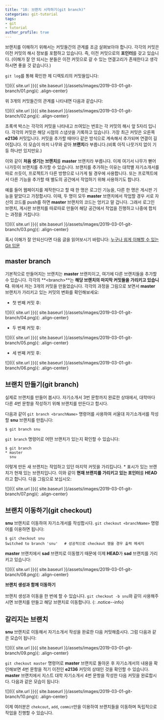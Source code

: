 ```yaml
---
title: "10: 브랜치 시작하기(git branch)"
categories: git-tutorial
tags:
- git
- tutorial
author_profile: true
---
```


브랜치를 이해하기 위해서는 커밋들간의 관계를 조금 살펴보아야 합니다. 각각의 커밋은 이전 커밋의 해시 정보를 포함하고 있습니다. 즉, 이전 커밋으로의 **포인터**를 갖고 있습니다. (이해가 잘 안 되시는 분들은 이전 커밋으로 갈 수 있는 연결고리가 존재한다고 생각하시면 좋을 것 같습니다.)

`git log`를 통해 확인한 제 디렉토리의 커밋들입니다:

![]({{ site.url }}{{ site.baseurl }}/assets/images/2019-03-01-git-branch/01.png){: .align-center}

위 3개의 커밋들간의 관계를 나타내면 다음과 같습니다:

![]({{ site.url }}{{ site.baseurl }}/assets/images/2019-03-01-git-branch/02.png){: .align-center}

초록색 박스는 각각의 커밋을 나타내고 쓰여있는 번호는 각 커밋의 해시 앞 5자리 입니다. 각각의 커밋은 해당 시점의 스냅샷을 기록하고 있습니다. 가장 최근 커밋은 오른쪽 **e2136** 커밋입니다. 커밋을 추가할 때마다 같은 방식으로 계속해서 추가되며 연결이 길어집니다. 이 모습이 마치 나무와 같아 **브랜치**라 부릅니다.(비록 아직 나뭇가지 없이 기둥 하나만 있지만요.)

이와 같이 **처음 생기는 브랜치**를 **master** 브랜치라 부릅니다. 이제 여기서 나무가 뻗어 나가듯이 브랜치를 추가할 수 있습니다. 브랜치를 추가하는 이유는 대학별 자기소개서를 따로 쓰듯이, 프로젝트가 다른 방향으로 나가게 될 경우에 사용합니다. 또는 프로젝트에서 다른 기능을 추가할 때 별도의 공간에서 작업하기 위해 사용하기도 합니다.

예를 들어 웹페이지를 제작한다고 할 때 한 명은 로그인 기능을, 다른 한 명은 게시판 기능을 맡았다고 가정합시다. 이때, 두 명이 모두 **master** 브랜치에서 작업할 경우 서로 자신의 코드를 push를 하면 **master** 브랜치의 코드는 엉키고 말 겁니다. 그래서 로그인 브랜치, 게시판 브랜치를 따로따로 만들어 해당 공간에서 작업을 진행하고 나중에 합치는 과정을 거칩니다:

![]({{ site.url }}{{ site.baseurl }}/assets/images/2019-03-01-git-branch/03.png){: .align-center}

혹시 이해가 잘 안되신다면 다음 글을 읽어보시기 바랍니다: [누구나 쉽게 이해할 수 있는 Git 입문](https://backlog.com/git-tutorial/kr/stepup/stepup1_1.html)

## master branch

기본적으로 만들어지는 브랜치는 **master** 브랜치이고, 여기에 다른 브랜치들을 추가할 수 있습니다. 각각의 **&lt;branch&gt;**는 **해당 브랜치의 마지막 커밋들을 가리키고 있습니다**. 위에서 저는 3개의 커밋을 만들었습니다. 각각의 과정을 그림으로 보면서 **master** 브랜치가 가리키고 있는 커밋의 변화를 확인해보세요:

- 첫 번째 커밋 후:

![]({{ site.url }}{{ site.baseurl }}/assets/images/2019-03-01-git-branch/04.png){: .align-center}

- 두 번째 커밋 후:

![]({{ site.url }}{{ site.baseurl }}/assets/images/2019-03-01-git-branch/05.png){: .align-center}

- 세 번째 커밋 후:

![]({{ site.url }}{{ site.baseurl }}/assets/images/2019-03-01-git-branch/06.png){: .align-center}

## 브랜치 만들기(git branch)

실제로 브랜치를 만들어 봅시다. 자기소개서 3번 문항까지 완료한 상태에서, 대학마다 다른 4번 문항을 작성하기 위해 브랜치를 만든다고 합시다.

다음과 같이 `git branch <branchName>` 명령어를 사용하여 서울대 자기소개서를 작성할 **snu** 브랜치를 만듭니다:

``` 
$ git branch snu
```

`git branch` 명령어로 어떤 브랜치가 있는지 확인할 수 있습니다:

``` 
$ git branch
* master
  snu
```

이렇게 만든 새 브랜치는 작업하고 있던 마지막 커밋을 가리킵니다. &#42; 표시가 있는 브랜치가 현재 있는 브랜치입니다. 이와 같이 **현재 브랜치를 가리키고 있는 포인터**를 **HEAD**라고 합니다. 다음 그림으로 보십시오:

![]({{ site.url }}{{ site.baseurl }}/assets/images/2019-03-01-git-branch/07.png){: .align-center}

## 브랜치 이동하기(git checkout)

**snu** 브랜치로 이동하여 자기소개서를 작성합시다. `git checkout <branchName>` 명령어를 이용하면 됩니다:

``` 
$ git checkout snu
Switched to branch 'snu'   # 성공적으로 checkout 했을 경우 출력 메세지
```

**master** 브랜치에서 **sad** 브랜치로 이동했기 때문에 이제 **HEAD**가 **sad** 브랜치를 가리키고 있습니다:

![]({{ site.url }}{{ site.baseurl }}/assets/images/2019-03-01-git-branch/08.png){: .align-center}


**브랜치 생성과 함께 이동하기**<br><br>브랜치 생성과 이동을 한 번에 할 수 있습니다. `git checkout -b snu`와 같이 사용해주시면 브랜치를 만들고 해당 브랜치로 이동합니다.
{: .notice--info}

## 갈리지는 브랜치

**snu** 브랜치로 이동해서 자기소개서 작성을 완료한 다음 커밋해줍시다. 그럼 다음과 같은 모습이 됩니다:

![]({{ site.url }}{{ site.baseurl }}/assets/images/2019-03-01-git-branch/09.png){: .align-center}

`git checkout master` 명령어로 **master** 브랜치로 돌아온 후 자기소개서의 내용을 확인해보면 4번 문항을 적기 이전인 **e2136** 커밋의 상태인 것을 확인할 수 있습니다. **master** 브랜치에서 지스트 대학 자기소개서 4번 문항을 작성한 다음 커밋을 완료합시다. 다음과 같은 모습이 됩니다:

![]({{ site.url }}{{ site.baseurl }}/assets/images/2019-03-01-git-branch/10.png){: .align-center}

이제 여러분은 `chekcout`, `add`, `commit`만을 이용하여 브랜치들을 이동하며 독립적으로 작업을 진행할 수 있습니다.

